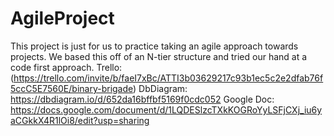 # AgileProject
This project is just for us to practice taking an agile approach towards projects.
We based this off of an N-tier structure and tried our hand at a code first approach.
Trello: (https://trello.com/invite/b/faeI7xBc/ATTI3b03629217c93b1ec5c2e2dfab76f5ccC5E7560E/binary-brigade)
DbDiagram: https://dbdiagram.io/d/652da16bffbf5169f0cdc052
Google Doc: https://docs.google.com/document/d/1LQDESlzcTXkKOGRoYyLSFjCXj_iu6yaCGkkX4R1lOi8/edit?usp=sharing
